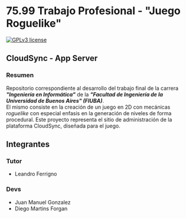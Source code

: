 # 75.99 Trabajo Profesional - "Juego Roguelike"

[![GPLv3 license](https://img.shields.io/badge/License-GPLv3-blue.svg)](http://perso.crans.org/besson/LICENSE.html)

## CloudSync - App Server
### Resumen

Repositorio correspondiente al desarrollo del trabajo final de la carrera **_"Ingeniería en Informática"_** de la **_"Facultad de Ingeniería de la Universidad de Buenos Aires" (FIUBA)_**.  
El mismo consiste en la creación de un juego en 2D con mecánicas _roguelike_ con especial enfasis en la generación de niveles de forma procedural. Este proyecto representa el sitio de administración de la plataforma CloudSync, diseñada para el juego.

## Integrantes

### Tutor

- Leandro Ferrigno

### Devs

- Juan Manuel Gonzalez
- Diego Martins Forgan
